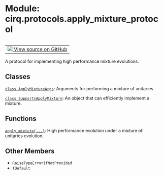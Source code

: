 <div itemscope itemtype="http://developers.google.com/ReferenceObject">
<meta itemprop="name" content="cirq.protocols.apply_mixture_protocol" />
<meta itemprop="path" content="Stable" />
<meta itemprop="property" content="RaiseTypeErrorIfNotProvided"/>
<meta itemprop="property" content="TDefault"/>
</div>

# Module: cirq.protocols.apply_mixture_protocol

<!-- Insert buttons and diff -->

<table class="tfo-notebook-buttons tfo-api" align="left">

<td>
  <a target="_blank" href="https://github.com/quantumlib/cirq/tree/master/cirq/protocols/apply_mixture_protocol.py">
    <img src="https://www.tensorflow.org/images/GitHub-Mark-32px.png" />
    View source on GitHub
  </a>
</td>
</table>



A protocol for implementing high performance mixture evolutions.



## Classes

[`class ApplyMixtureArgs`](../../cirq/protocols/ApplyMixtureArgs.md): Arguments for performing a mixture of unitaries.

[`class SupportsApplyMixture`](../../cirq/protocols/SupportsApplyMixture.md): An object that can efficiently implement a mixture.

## Functions

[`apply_mixture(...)`](../../cirq/protocols/apply_mixture.md): High performance evolution under a mixture of unitaries evolution.

## Other Members

* `RaiseTypeErrorIfNotProvided` <a id="RaiseTypeErrorIfNotProvided"></a>
* `TDefault` <a id="TDefault"></a>

